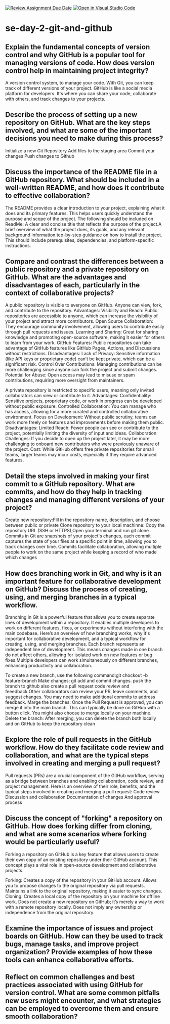 [![Review Assignment Due Date](https://classroom.github.com/assets/deadline-readme-button-22041afd0340ce965d47ae6ef1cefeee28c7c493a6346c4f15d667ab976d596c.svg)](https://classroom.github.com/a/8wgCKhpZ)
[![Open in Visual Studio Code](https://classroom.github.com/assets/open-in-vscode-2e0aaae1b6195c2367325f4f02e2d04e9abb55f0b24a779b69b11b9e10269abc.svg)](https://classroom.github.com/online_ide?assignment_repo_id=16094010&assignment_repo_type=AssignmentRepo)
# se-day-2-git-and-github
## Explain the fundamental concepts of version control and why GitHub is a popular tool for managing versions of code. How does version control help in maintaining project integrity?

 A version control system, to manage your code. With Git, you can keep track of different versions of your project. GitHub is like a social media platform for developers. It's where you can share your code, collaborate with others, and track changes to your projects. 

## Describe the process of setting up a new repository on GitHub. What are the key steps involved, and what are some of the important decisions you need to make during this process?
Initialize a new Git Repository
Add files to the staging area
Commit your changes
Push changes to Github

## Discuss the importance of the README file in a GitHub repository. What should be included in a well-written README, and how does it contribute to effective collaboration?

The README provides a clear introduction to your project, explaining what it does and its primary features. This helps users quickly understand the purpose and scope of the project. The following should be included on ReadMe: A clear and concise title that reflects the purpose of the project.A brief overview of what the project does, its goals, and any relevant background information.tep-by-step guidance on how to install the project. This should include prerequisites, dependencies, and platform-specific instructions.


## Compare and contrast the differences between a public repository and a private repository on GitHub. What are the advantages and disadvantages of each, particularly in the context of collaborative projects?

 A public repository is visible to everyone on GitHub. Anyone can view, fork, and contribute to the repository.
Advantages:
Visibility and Reach: Public repositories are accessible to anyone, which can increase the visibility of your project and attract more contributors.
Open Source Collaboration: They encourage community involvement, allowing users to contribute easily through pull requests and issues.
Learning and Sharing: Great for sharing knowledge and promoting open-source software, making it easier for others to learn from your work.
GitHub Features: Public repositories can take advantage of GitHub features like GitHub Pages, Actions, and Discussions without restrictions.
Disadvantages:
Lack of Privacy: Sensitive information (like API keys or proprietary code) can’t be kept private, which can be a significant risk.
Control Over Contributions: Managing contributions can be more challenging since anyone can fork the project and submit changes.
Potential for Abuse: Open access may lead to misuse or spam contributions, requiring more oversight from maintainers.

A private repository is restricted to specific users, meaning only invited collaborators can view or contribute to it.
Advantages:
Confidentiality: Sensitive projects, proprietary code, or work in progress can be developed without public exposure.
Controlled Collaboration: You can manage who has access, allowing for a more curated and controlled collaborative environment.
Focus on Development: Without public scrutiny, teams can work more freely on features and improvements before making them public.
Disadvantages:
Limited Reach: Fewer people can see or contribute to the project, potentially limiting the diversity of input and ideas.
Collaboration Challenges: If you decide to open up the project later, it may be more challenging to onboard new contributors who were previously unaware of the project.
Cost: While GitHub offers free private repositories for small teams, larger teams may incur costs, especially if they require advanced features.

## Detail the steps involved in making your first commit to a GitHub repository. What are commits, and how do they help in tracking changes and managing different versions of your project?
Create new repository:Fill in the repository name, description, and choose between public or private
Clone repository to your local machinne: Copy the repository URL (SSH or HTTPS),Open your terminal and run git clone <repository-url>.
Commits in Git are snapshots of your project's changes, each commit captures the state of your files at a specific point in time, allowing you to track changes over time. Commits facilitate collaboration, allowing multiple people to work on the same project while keeping a record of who made which changes

## How does branching work in Git, and why is it an important feature for collaborative development on GitHub? Discuss the process of creating, using, and merging branches in a typical workflow.
Branching in Git is a powerful feature that allows you to create separate lines of development within a repository. It enables multiple developers to work on different features, fixes, or experiments without interfering with the main codebase. Here’s an overview of how branching works, why it's important for collaborative development, and a typical workflow for creating, using, and merging branches.
Each branch represents an independent line of development. This means changes made in one branch do not affect others, allowing for isolated work on new features or bug fixes.Multiple developers can work simultaneously on different branches, enhancing productivity and collaboration.

To create a new branch, use the following command:git chockout -b feature-branch
Make changes: git add and commit changes.
push the branch to github also create a pull request
code review and feeedback:Other collaborators can review your PR, leave comments, and suggest changes. You may need to make additional commits to address feedback.
Marge the branches: Once the Pull Request is approved, you can merge it into the main branch. This can typically be done on GitHub with a button click. You might also choose to merge locally on your machine.
Delete the branch: After merging, you can delete the branch both locally and on GitHub to keep the repository clean



## Explore the role of pull requests in the GitHub workflow. How do they facilitate code review and collaboration, and what are the typical steps involved in creating and merging a pull request?
Pull requests (PRs) are a crucial component of the GitHub workflow, serving as a bridge between branches and enabling collaboration, code review, and project management. Here is an overview of their role, benefits, and the typical steps involved in creating and merging a pull request:
Code review
Discussion and collaboration
Documentation of changes
And approval process

## Discuss the concept of "forking" a repository on GitHub. How does forking differ from cloning, and what are some scenarios where forking would be particularly useful?
Forking a repository on GitHub is a key feature that allows users to create their own copy of an existing repository under their GitHub account. This concept plays a vital role in open-source development and collaborative projects. 

Forking:
Creates a copy of the repository in your GitHub account.
Allows you to propose changes to the original repository via pull requests.
Maintains a link to the original repository, making it easier to sync changes.
Cloning:
Creates a local copy of the repository on your machine for offline work.
Does not create a new repository on GitHub; it’s merely a way to work with a remote repository locally.
Does not imply any ownership or independence from the original repository.

## Examine the importance of issues and project boards on GitHub. How can they be used to track bugs, manage tasks, and improve project organization? Provide examples of how these tools can enhance collaborative efforts.

## Reflect on common challenges and best practices associated with using GitHub for version control. What are some common pitfalls new users might encounter, and what strategies can be employed to overcome them and ensure smooth collaboration?
